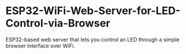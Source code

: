 # ESP32-WiFi-Web-Server-for-LED-Control-via-Browser
ESP32-based web server that lets you control an LED through a simple browser interface over WiFi.
